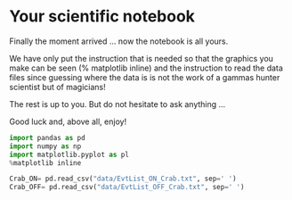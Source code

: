 # Your scientific notebook

Finally the moment arrived ... now the notebook is all yours.

We have only put the instruction that is needed so that the graphics you make can be seen (% matplotlib inline) and the instruction to read the data files since guessing where the data is is not the work of a gammas hunter scientist but of magicians!

The rest is up to you. But do not hesitate to ask anything ...

Good luck and, above all, enjoy!


```python
import pandas as pd
import numpy as np
import matplotlib.pyplot as pl
%matplotlib inline
```


```python
Crab_ON= pd.read_csv("data/EvtList_ON_Crab.txt", sep=' ')
Crab_OFF= pd.read_csv("data/EvtList_OFF_Crab.txt", sep=' ')
```
